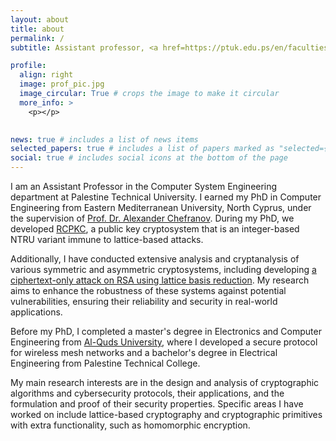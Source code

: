 ```yaml
---
layout: about
title: about
permalink: /
subtitle: Assistant professor, <a href=https://ptuk.edu.ps/en/faculties/department.php?name=computer-systems-engineering>Computer System Engineering Department. PTUK</a>. 

profile:
  align: right
  image: prof_pic.jpg
  image_circular: True # crops the image to make it circular
  more_info: >
    <p></p>
    

news: true # includes a list of news items
selected_papers: true # includes a list of papers marked as "selected={true}"
social: true # includes social icons at the bottom of the page
---
```


I am an Assistant Professor in the Computer System Engineering department at Palestine Technical University. I earned my PhD in Computer Engineering from Eastern Mediterranean University, North Cyprus, under the supervision of [Prof. Dr. Alexander Chefranov](https://staff.emu.edu.tr/alexanderchefranov/en/personal-info/curriculum-vitae). During my PhD, we developed [RCPKC](https://www.mdpi.com/1424-8220/20/16/4632), a public key cryptosystem that is an integer-based NTRU variant immune to lattice-based attacks. 

Additionally, I have conducted extensive analysis and cryptanalysis of various symmetric and asymmetric cryptosystems, including developing [a ciphertext-only attack on RSA using lattice basis reduction](https://iajit.org/PDF/Vol%2018,%20No.%202/19701.pdf). My research aims to enhance the robustness of these systems against potential vulnerabilities, ensuring their reliability and security in real-world applications. 

Before my PhD, I completed a master's degree in Electronics and Computer Engineering from [Al-Quds University](https://www.alquds.edu/en/), where I developed a secure protocol for wireless mesh networks and a bachelor's degree in Electrical Engineering from Palestine Technical College.

My main research interests are in the design and analysis of cryptographic algorithms and cybersecurity protocols, their applications, and the formulation and proof of their security properties. Specific areas I have worked on include lattice-based cryptography and cryptographic primitives with extra functionality, such as homomorphic encryption. 

  


